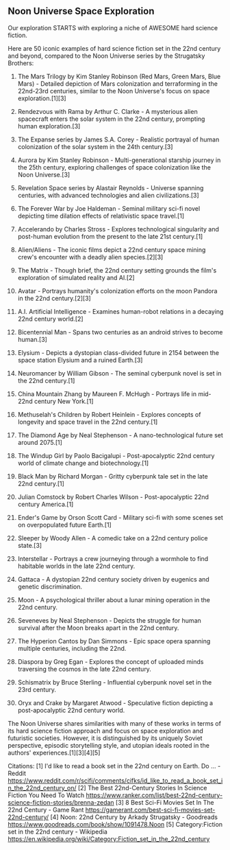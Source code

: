 ## Noon Universe Space Exploration

Our exploration STARTS with exploring a niche of AWESOME hard science fiction.

Here are 50 iconic examples of hard science fiction set in the 22nd century and beyond, compared to the Noon Universe series by the Strugatsky Brothers:

1. The Mars Trilogy by Kim Stanley Robinson (Red Mars, Green Mars, Blue Mars) - Detailed depiction of Mars colonization and terraforming in the 22nd-23rd centuries, similar to the Noon Universe's focus on space exploration.[1][3]

2. Rendezvous with Rama by Arthur C. Clarke - A mysterious alien spacecraft enters the solar system in the 22nd century, prompting human exploration.[3]  

3. The Expanse series by James S.A. Corey - Realistic portrayal of human colonization of the solar system in the 24th century.[3]

4. Aurora by Kim Stanley Robinson - Multi-generational starship journey in the 25th century, exploring challenges of space colonization like the Noon Universe.[3]

5. Revelation Space series by Alastair Reynolds - Universe spanning centuries, with advanced technologies and alien civilizations.[3]

6. The Forever War by Joe Haldeman - Seminal military sci-fi novel depicting time dilation effects of relativistic space travel.[1]

7. Accelerando by Charles Stross - Explores technological singularity and post-human evolution from the present to the late 21st century.[1]  

8. Alien/Aliens - The iconic films depict a 22nd century space mining crew's encounter with a deadly alien species.[2][3]

9. The Matrix - Though brief, the 22nd century setting grounds the film's exploration of simulated reality and AI.[2]

10. Avatar - Portrays humanity's colonization efforts on the moon Pandora in the 22nd century.[2][3]

11. A.I. Artificial Intelligence - Examines human-robot relations in a decaying 22nd century world.[2]  

12. Bicentennial Man - Spans two centuries as an android strives to become human.[3]

13. Elysium - Depicts a dystopian class-divided future in 2154 between the space station Elysium and a ruined Earth.[3]

14. Neuromancer by William Gibson - The seminal cyberpunk novel is set in the 22nd century.[1]

15. China Mountain Zhang by Maureen F. McHugh - Portrays life in mid-22nd century New York.[1]

16. Methuselah's Children by Robert Heinlein - Explores concepts of longevity and space travel in the 22nd century.[1]  

17. The Diamond Age by Neal Stephenson - A nano-technological future set around 2075.[1]

18. The Windup Girl by Paolo Bacigalupi - Post-apocalyptic 22nd century world of climate change and biotechnology.[1]

19. Black Man by Richard Morgan - Gritty cyberpunk tale set in the late 22nd century.[1]

20. Julian Comstock by Robert Charles Wilson - Post-apocalyptic 22nd century America.[1]

21. Ender's Game by Orson Scott Card - Military sci-fi with some scenes set on overpopulated future Earth.[1]

22. Sleeper by Woody Allen - A comedic take on a 22nd century police state.[3]

23. Interstellar - Portrays a crew journeying through a wormhole to find habitable worlds in the late 22nd century.

24. Gattaca - A dystopian 22nd century society driven by eugenics and genetic discrimination. 

25. Moon - A psychological thriller about a lunar mining operation in the 22nd century.

26. Seveneves by Neal Stephenson - Depicts the struggle for human survival after the Moon breaks apart in the 22nd century.

27. The Hyperion Cantos by Dan Simmons - Epic space opera spanning multiple centuries, including the 22nd.

28. Diaspora by Greg Egan - Explores the concept of uploaded minds traversing the cosmos in the late 22nd century.

29. Schismatrix by Bruce Sterling - Influential cyberpunk novel set in the 23rd century.

30. Oryx and Crake by Margaret Atwood - Speculative fiction depicting a post-apocalyptic 22nd century world.

The Noon Universe shares similarities with many of these works in terms of its hard science fiction approach and focus on space exploration and futuristic societies. However, it is distinguished by its uniquely Soviet perspective, episodic storytelling style, and utopian ideals rooted in the authors' experiences.[1][3][4][5]

Citations:
[1] I'd like to read a book set in the 22nd century on Earth. Do ... - Reddit https://www.reddit.com/r/scifi/comments/cifks/id_like_to_read_a_book_set_in_the_22nd_century_on/
[2] The Best 22nd-Century Stories In Science Fiction You Need To Watch https://www.ranker.com/list/best-22nd-century-science-fiction-stories/brenna-zedan
[3] 8 Best Sci-Fi Movies Set In The 22nd Century - Game Rant https://gamerant.com/best-sci-fi-movies-set-22nd-century/
[4] Noon: 22nd Century by Arkady Strugatsky - Goodreads https://www.goodreads.com/book/show/1091478.Noon
[5] Category:Fiction set in the 22nd century - Wikipedia https://en.wikipedia.org/wiki/Category:Fiction_set_in_the_22nd_century


